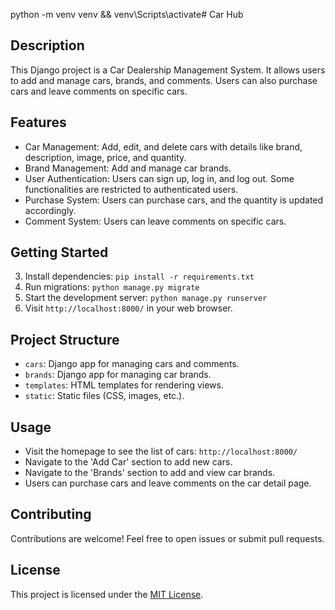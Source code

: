 python -m venv venv && venv\Scripts\activate# Car Hub

## Description
This Django project is a Car Dealership Management System. It allows users to add and manage cars, brands, and comments. Users can also purchase cars and leave comments on specific cars.

## Features
- Car Management: Add, edit, and delete cars with details like brand, description, image, price, and quantity.
- Brand Management: Add and manage car brands.
- User Authentication: Users can sign up, log in, and log out. Some functionalities are restricted to authenticated users.
- Purchase System: Users can purchase cars, and the quantity is updated accordingly.
- Comment System: Users can leave comments on specific cars.

## Getting Started


3. Install dependencies: `pip install -r requirements.txt`
4. Run migrations: `python manage.py migrate`
5. Start the development server: `python manage.py runserver`
6. Visit `http://localhost:8000/` in your web browser.

## Project Structure
- `cars`: Django app for managing cars and comments.
- `brands`: Django app for managing car brands.
- `templates`: HTML templates for rendering views.
- `static`: Static files (CSS, images, etc.).

## Usage
- Visit the homepage to see the list of cars: `http://localhost:8000/`
- Navigate to the 'Add Car' section to add new cars.
- Navigate to the 'Brands' section to add and view car brands.
- Users can purchase cars and leave comments on the car detail page.

## Contributing
Contributions are welcome! Feel free to open issues or submit pull requests.

## License
This project is licensed under the [MIT License](LICENSE).
